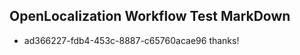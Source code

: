 ## OpenLocalization Workflow Test MarkDown
* ad366227-fdb4-453c-8887-c65760acae96 thanks!

<!--HONumber=Aug16_HO2-->


